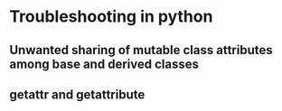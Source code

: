 # Troubleshooting in python

## Unwanted sharing of mutable class attributes among base and derived classes

## getattr and getattribute 
